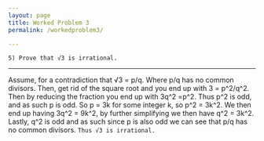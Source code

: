 ```yaml
---
layout: page
title: Worked Problem 3
permalink: /workedproblem3/

---
```


`5) Prove that √3 is irrational.`

---

Assume, for a contradiction that √3 = p/q. Where p/q has no common divisors. Then, get rid of the square root
and you end up with 3 = p^2/q^2. Then by reducing the fraction you end up with 3q^2 =p^2. Thus p^2 is odd, and 
as such p is odd. So p = 3k for some integer k, so p^2 = 3k^2. We then end up having 3q^2 = 9k^2, by further 
simplifying we then have q^2 = 3k^2. Lastly, q^2 is odd and as such since p is also odd we can see that p/q
has no common divisors. `Thus √3 is irrational.`